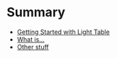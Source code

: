 # Summary

* [Getting Started with Light Table](start.md)
* [What is...](what.md)
* [Other stuff](other.md)
